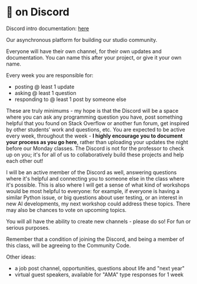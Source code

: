 # 👾 on Discord

Discord intro documentation: [here](https://support.discord.com/hc/en-us/articles/360045138571-Beginner-s-Guide-to-Discord)

Our asynchronous platform for building our studio community. 

Everyone will have their own channel, for their own updates and documentation. You can name this after your project, or give it your own name.

Every week you are responsible for:
  - posting @ least 1 update
  - asking @ least 1 question
  - responding to @ least 1 post by someone else

These are truly minimums - my hope is that the Discord will be a space where you can ask any programming question you have, post something helpful that you found on Stack Overflow or another fun forum, get inspired by other students' work and questions, etc. You are expected to be active every week, throughout the week - **I highly encourage you to document your process as you go here**, rather than uploading your updates the night before our Monday classes. The Discord is not for the professor to check up on you; it's for all of us to collaboratively build these projects and help each other out!

I will be an active member of the Discord as well, answering questions where it's helpful and connecting you to someone else in the class where it's possible. This is also where I will get a sense of what kind of workshops would be most helpful to everyone: for example, if everyone is having a similar Python issue, or big questions about user testing, or an interest in new AI developments, my next workshop could address these topics. There may also be chances to vote on upcoming topics.

You will all have the ability to create new channels - please do so! For fun or serious purposes.

Remember that a condition of joining the Discord, and being a member of this class, will be agreeing to the Community Code. 

Other ideas:
  - a job post channel, opportunities, questions about life and "next year"
  - virtual guest speakers, available for "AMA" type responses for 1 week 
